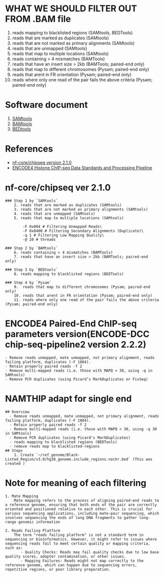 # WHAT WE SHOULD FILTER OUT FROM .BAM file
1. reads mapping to blacklisted regions (SAMtools, BEDTools)
2. reads that are marked as duplicates (SAMtools)
3. reads that are not marked as primary alignments (SAMtools)
4. reads that are unmapped (SAMtools)
5. reads that map to multiple locations (SAMtools)
6. reads containing > 4 mismatches (BAMTools)
7. reads that have an insert size > 2kb (BAMTools; paired-end only)
8. reads that map to different chromosomes (Pysam; paired-end only)
9. reads that arent in FR orientation (Pysam; paired-end only)
10. reads where only one read of the pair fails the above criteria (Pysam; paired-end only)

# Software document
1. [SAMtools](https://www.htslib.org/doc/samtools-view.html)
2. [BAMtools](https://raw.githubusercontent.com/wiki/pezmaster31/bamtools/Tutorial_Toolkit_BamTools-1.0.pdf)
3. [BEDtools](https://bedtools.readthedocs.io/en/stable/content/tools/intersect.html)

# References
- [nf-core/chipseq version 2.1.0](https://nf-co.re/chipseq/2.1.0) 
- [ENCODE4 Histone ChIP-seq Data Standards and Processing Pipeline](https://github.com/ENCODE-DCC/chip-seq-pipeline2/blob/master/scripts/download_genome_data.sh)

# nf-core/chipseq ver 2.1.0

    ### Step 1 by `SAMtools`
        2. reads that are marked as duplicates (SAMtools)
        3. reads that are not marked as primary alignments (SAMtools)
        4. reads that are unmapped (SAMtools)
        5. reads that map to multiple locations (SAMtools)
   
            -F 0x004 # Filtering Unmapped Reads\
            -F 0x0400 # Filtering Secondary Alignments (Duplicate)\
            -q 1 # Filtering Low Mapping Quality\
            -@ 20 # threads 

    ### Step 2 by `BAMtools`
        6. reads containing > 4 mismatches (BAMTools)
        7. reads that have an insert size > 2kb (BAMTools; paired-end only)

    ### Step 3 by `BEDtools`
        8. reads mapping to blacklisted regions (BEDTools)

    ### Step 4 by `Pysam`
        9.  reads that map to different chromosomes (Pysam; paired-end only)
        10. reads that arent in FR orientation (Pysam; paired-end only)
        11. reads where only one read of the pair fails the above criteria (Pysam; paired-end only)

# ENCODE4 Paired-End ChIP-seq parameters version(ENCODE-DCC chip-seq-pipeline2 version 2.2.2)
    - Remove reads unmapped, mate unmapped, not primary alignment, reads failing platform, duplicates (-F 1804).
    - Retain properly paired reads -f 2
    - Remove multi-mapped reads (i.e. those with MAPQ < 30, using -q in SAMtools)
    - Remove PCR duplicates (using Picard’s MarkDuplicates or FixSeq)

# NAMTHIP adapt for single end
    ## Overview
      - Remove reads unmapped, mate unmapped, not primary alignment, reads failing platform, duplicates (-F 1804).
      - Retain properly paired reads -f 2
      - Remove multi-mapped reads (i.e. those with MAPQ < 30, using -q 30 in SAMtools)
      - Remove PCR duplicates (using Picard’s MarkDuplicates)
      - reads mapping to blacklisted regions (BEDTools)
      - remove reads map to blacklisted-regions
    ## Steps
        1. Create `~/ref_genome/Black-Listed_Region/v3.0/hg38_genome.include_regions.nochr.bed` (This was created ) 

# Note for meaning of each filtering 
    1. Mate Mapping
        Mate mapping refers to the process of aligning paired-end reads to a reference genome, ensuring that both ends of the pair are correctly oriented and positioned relative to each other. This is crucial for various sequencing applications, including mate-pair sequencing, which involves sequencing the ends of long DNA fragments to gather long-range genomic information

    2. Reads Failing Platform
        The term "reads failing platform" is not a standard term in sequencing or bioinformatics. However, it might refer to issues where sequencing reads fail to meet certain quality or mapping criteria, such as:
           - Quality Checks: Reads may fail quality checks due to low base quality scores, adapter contamination, or other issues.
           - Mapping Failures: Reads might not map correctly to the reference genome, which can happen due to sequencing errors, repetitive regions, or poor library preparation.
